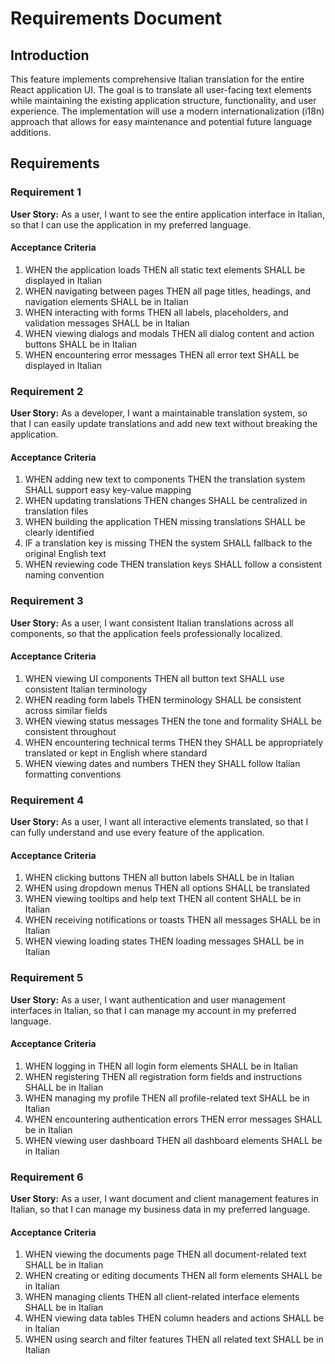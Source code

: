 # Requirements Document

## Introduction

This feature implements comprehensive Italian translation for the entire React application UI. The goal is to translate all user-facing text elements while maintaining the existing application structure, functionality, and user experience. The implementation will use a modern internationalization (i18n) approach that allows for easy maintenance and potential future language additions.

## Requirements

### Requirement 1

**User Story:** As a user, I want to see the entire application interface in Italian, so that I can use the application in my preferred language.

#### Acceptance Criteria

1. WHEN the application loads THEN all static text elements SHALL be displayed in Italian
2. WHEN navigating between pages THEN all page titles, headings, and navigation elements SHALL be in Italian
3. WHEN interacting with forms THEN all labels, placeholders, and validation messages SHALL be in Italian
4. WHEN viewing dialogs and modals THEN all dialog content and action buttons SHALL be in Italian
5. WHEN encountering error messages THEN all error text SHALL be displayed in Italian

### Requirement 2

**User Story:** As a developer, I want a maintainable translation system, so that I can easily update translations and add new text without breaking the application.

#### Acceptance Criteria

1. WHEN adding new text to components THEN the translation system SHALL support easy key-value mapping
2. WHEN updating translations THEN changes SHALL be centralized in translation files
3. WHEN building the application THEN missing translations SHALL be clearly identified
4. IF a translation key is missing THEN the system SHALL fallback to the original English text
5. WHEN reviewing code THEN translation keys SHALL follow a consistent naming convention

### Requirement 3

**User Story:** As a user, I want consistent Italian translations across all components, so that the application feels professionally localized.

#### Acceptance Criteria

1. WHEN viewing UI components THEN all button text SHALL use consistent Italian terminology
2. WHEN reading form labels THEN terminology SHALL be consistent across similar fields
3. WHEN viewing status messages THEN the tone and formality SHALL be consistent throughout
4. WHEN encountering technical terms THEN they SHALL be appropriately translated or kept in English where standard
5. WHEN viewing dates and numbers THEN they SHALL follow Italian formatting conventions

### Requirement 4

**User Story:** As a user, I want all interactive elements translated, so that I can fully understand and use every feature of the application.

#### Acceptance Criteria

1. WHEN clicking buttons THEN all button labels SHALL be in Italian
2. WHEN using dropdown menus THEN all options SHALL be translated
3. WHEN viewing tooltips and help text THEN all content SHALL be in Italian
4. WHEN receiving notifications or toasts THEN all messages SHALL be in Italian
5. WHEN viewing loading states THEN loading messages SHALL be in Italian

### Requirement 5

**User Story:** As a user, I want authentication and user management interfaces in Italian, so that I can manage my account in my preferred language.

#### Acceptance Criteria

1. WHEN logging in THEN all login form elements SHALL be in Italian
2. WHEN registering THEN all registration form fields and instructions SHALL be in Italian
3. WHEN managing my profile THEN all profile-related text SHALL be in Italian
4. WHEN encountering authentication errors THEN error messages SHALL be in Italian
5. WHEN viewing user dashboard THEN all dashboard elements SHALL be in Italian

### Requirement 6

**User Story:** As a user, I want document and client management features in Italian, so that I can manage my business data in my preferred language.

#### Acceptance Criteria

1. WHEN viewing the documents page THEN all document-related text SHALL be in Italian
2. WHEN creating or editing documents THEN all form elements SHALL be in Italian
3. WHEN managing clients THEN all client-related interface elements SHALL be in Italian
4. WHEN viewing data tables THEN column headers and actions SHALL be in Italian
5. WHEN using search and filter features THEN all related text SHALL be in Italian
